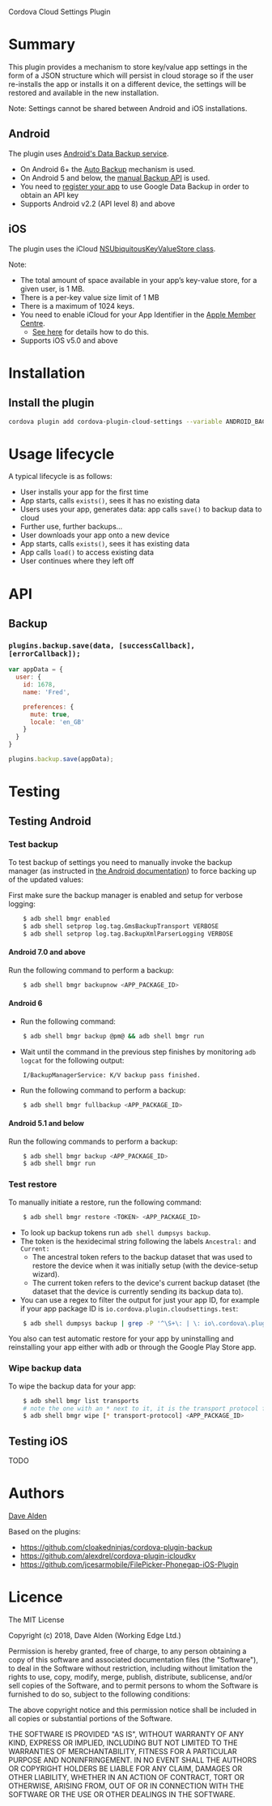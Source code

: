 Cordova Cloud Settings Plugin

# Summary
This plugin provides a mechanism to store key/value app settings in the form of a JSON structure which will persist in cloud storage so if the user re-installs the app or installs it on a different device, the settings will be restored and available in the new installation.

Note: Settings cannot be shared between Android and iOS installations.

## Android
The plugin uses [Android's Data Backup service](http://developer.android.com/guide/topics/data/backup.html).

- On Android 6+ the [Auto Backup](http://androiddoc.qiniudn.com/training/backup/autosyncapi.html) mechanism is used.
- On Android 5 and below, the [manual Backup API](http://androiddoc.qiniudn.com/training/backup/backupapi.html) is used.
- You need to [register your app](https://developer.android.com/google/backup/signup.html?csw=1) to use Google Data Backup in order to obtain an API key
- Supports Android v2.2 (API level 8) and above

## iOS

The plugin uses the iCloud [NSUbiquitousKeyValueStore class](https://developer.apple.com/documentation/foundation/nsubiquitouskeyvaluestore).

Note:
 - The total amount of space available in your app’s key-value store, for a given user, is 1 MB.
 - There is a per-key value size limit of 1 MB
 - There is a maximum of 1024 keys.
 - You need to enable iCloud for your App Identifier in the [Apple Member Centre](https://developer.apple.com/membercenter/index.action).
    - [See here](http://codecoach.blogspot.co.uk/2016/01/how-to-enable-ios-app-for-icloud.html) for details how to do this.
 - Supports iOS v5.0 and above

# Installation

## Install the plugin

```sh
cordova plugin add cordova-plugin-cloud-settings --variable ANDROID_BACKUP_SERVICE_KEY="<API_KEY>"
```


# Usage lifecycle

A typical lifecycle is as follows:
 - User installs your app for the first time
 - App starts, calls `exists()`, sees it has no existing data
 - Users uses your app, generates data: app calls `save()` to backup data to cloud
 - Further use, further backups...
 - User downloads your app onto a new device
 - App starts, calls `exists()`, sees it has existing data
 - App calls `load()` to access existing data
 - User continues where they left off

# API

## Backup

### `plugins.backup.save(data, [successCallback], [errorCallback]);`

```javascript
var appData = {
  user: {
    id: 1678,
    name: 'Fred',

    preferences: {
      mute: true,
      locale: 'en_GB'
    }
  }
}

plugins.backup.save(appData);
```


# Testing

## Testing Android

### Test backup
To test backup of settings you need to manually invoke the backup manager (as instructed in [the Android documentation](https://developer.android.com/guide/topics/data/testingbackup)) to force backing up of the updated values:

First make sure the backup manager is enabled and setup for verbose logging:

```bash
    $ adb shell bmgr enabled
    $ adb shell setprop log.tag.GmsBackupTransport VERBOSE
    $ adb shell setprop log.tag.BackupXmlParserLogging VERBOSE
```

#### Android 7.0 and above

Run the following command to perform a backup:

```bash
    $ adb shell bmgr backupnow <APP_PACKAGE_ID>
```

#### Android 6

* Run the following command:
```bash
    $ adb shell bmgr backup @pm@ && adb shell bmgr run
```

* Wait until the command in the previous step finishes by monitoring `adb logcat` for the following output:
```
    I/BackupManagerService: K/V backup pass finished.
```

* Run the following command to perform a backup:
```bash
    $ adb shell bmgr fullbackup <APP_PACKAGE_ID>
```


#### Android 5.1 and below
Run the following commands to perform a backup:

```bash
    $ adb shell bmgr backup <APP_PACKAGE_ID>
    $ adb shell bmgr run
```

### Test restore

To manually initiate a restore, run the following command:
```bash
    $ adb shell bmgr restore <TOKEN> <APP_PACKAGE_ID>
```

* To look up backup tokens run `adb shell dumpsys backup`.
* The token is the hexidecimal string following the labels `Ancestral:` and `Current:`
    * The ancestral token refers to the backup dataset that was used to restore the device when it was initially setup (with the device-setup wizard).
    * The current token refers to the device's current backup dataset (the dataset that the device is currently sending its backup data to).
* You can use a regex to filter the output for just your app ID, for example if your app package ID is `io.cordova.plugin.cloudsettings.test`:
```bash
    $ adb shell dumpsys backup | grep -P '^\S+\: | \: io\.cordova\.plugin\.cloudsettings\.test'
```

You also can test automatic restore for your app by uninstalling and reinstalling your app either with adb or through the Google Play Store app.

### Wipe backup data
To wipe the backup data for your app:

```bash
    $ adb shell bmgr list transports
    # note the one with an * next to it, it is the transport protocol for your backup
    $ adb shell bmgr wipe [* transport-protocol] <APP_PACKAGE_ID>
```

## Testing iOS

TODO

# Authors

[Dave Alden](https://github.com/dpa99c)

Based on the plugins:
- https://github.com/cloakedninjas/cordova-plugin-backup
- https://github.com/alexdrel/cordova-plugin-icloudkv
- https://github.com/jcesarmobile/FilePicker-Phonegap-iOS-Plugin

# Licence

The MIT License

Copyright (c) 2018, Dave Alden (Working Edge Ltd.)

Permission is hereby granted, free of charge, to any person obtaining a copy
of this software and associated documentation files (the "Software"), to deal
in the Software without restriction, including without limitation the rights
to use, copy, modify, merge, publish, distribute, sublicense, and/or sell
copies of the Software, and to permit persons to whom the Software is
furnished to do so, subject to the following conditions:

The above copyright notice and this permission notice shall be included in
all copies or substantial portions of the Software.

THE SOFTWARE IS PROVIDED "AS IS", WITHOUT WARRANTY OF ANY KIND, EXPRESS OR
IMPLIED, INCLUDING BUT NOT LIMITED TO THE WARRANTIES OF MERCHANTABILITY,
FITNESS FOR A PARTICULAR PURPOSE AND NONINFRINGEMENT. IN NO EVENT SHALL THE
AUTHORS OR COPYRIGHT HOLDERS BE LIABLE FOR ANY CLAIM, DAMAGES OR OTHER
LIABILITY, WHETHER IN AN ACTION OF CONTRACT, TORT OR OTHERWISE, ARISING FROM,
OUT OF OR IN CONNECTION WITH THE SOFTWARE OR THE USE OR OTHER DEALINGS IN
THE SOFTWARE.
